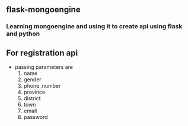 ## flask-mongoengine

### Learning mongoengine and using it to create api using flask and python

## For registration api
* passing parameters are 
    1. name
    2. gender
    3. phone_number
    4. province
    5. district
    6. town
    7. email
    8. password
